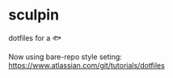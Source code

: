 # sculpin
dotfiles for a 🐟 

Now using bare-repo style seting: https://www.atlassian.com/git/tutorials/dotfiles

